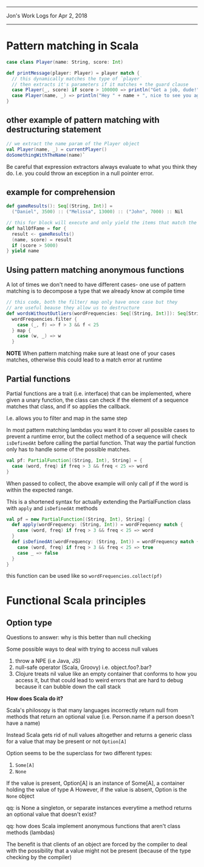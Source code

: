 *****************************************************************

Jon's Work Logs for Apr 2, 2018

*****************************************************************

# Pattern matching in Scala

```scala
case class Player(name: String, score: Int)

def printMessage(player: Player) = player match {
  // this dynamically matches the type of `player`
  // then extracts it's parameters if it matches + the guard clause
  case Player(_, score) if score > 100000 => println("Get a job, dude!")
  case Player(name, _) => println("Hey " + name + ", nice to see you again!")
}
```

## other example of pattern matching with destructuring statement

```scala
// we extract the name param of the Player object
val Player(name, _) = currentPlayer()
doSomethingWithTheName(name)`
```

Be careful that expression extractors always evaluate to what you think they do.  I.e. you could throw an exception in a null pointer error.

## example for comprehension
```scala
def gameResults(): Seq[(String, Int)] =
  ("Daniel", 3500) :: ("Melissa", 13000) :: ("John", 7000) :: Nil

// this for block will execute and only yield the items that match the last expression
def hallOfFame = for {
  result <- gameResults()
  (name, score) = result
  if (score > 5000)
} yield name
```

## Using pattern matching anonymous functions

A lot of times we don't need to have different cases- one use of pattern matching is to decompose a type that we already know at compile time

```scala
// this code, both the filter/ map only have once case but they
// are useful beause they allow us to destructure
def wordsWithoutOutliers(wordFrequencies: Seq[(String, Int)]): Seq[String] =
  wordFrequencies.filter {
    case (_, f) => f > 3 && f < 25
  } map {
    case (w, _) => w
  }
```

**NOTE** When pattern matching make sure at least one of your cases matches, otherwise this could lead to a match error at runtime

## Partial functions

Partial functions are a trait (i.e. interface) that can be implemented, where given a unary function, the class can check if the element of a sequence matches that class, and if so applies the callback.

I.e. allows you to filter and map in the same step

In most pattern matching lambdas you want it to cover all possible cases to prevent a runtime error, but the collect method of a sequence will check `isDefinedAt` before calling the partial function.  That way the partial function only has to handle some of the possible matches.

```scala
val pf: PartialFunction[(String, Int), String] = {
  case (word, freq) if freq > 3 && freq < 25 => word
}
```

When passed to collect, the above example will only call pf if the word is within the expected range.

This is a shortened syntax for actually extending the PartialFunction class with `apply` and `isDefinedAt` methods

```scala
val pf = new PartialFunction[(String, Int), String] {
  def apply(wordFrequency: (String, Int)) = wordFrequency match {
    case (word, freq) if freq > 3 && freq < 25 => word
  }
  def isDefinedAt(wordFrequency: (String, Int)) = wordFrequency match {
    case (word, freq) if freq > 3 && freq < 25 => true
    case _ => false
  }
}
```

this function can be used like so
`wordFrequencies.collect(pf)`

# Functional Scala principles

## Option type

Questions to answer: why is this better than null checking

Some possible ways to deal with trying to access null values
1. throw a NPE (i.e Java, JS)
2. null-safe operator (Scala, Groovy) i.e. object.foo?.bar?
3. Clojure treats nil value like an empty container that conforms to how you access it, but that could lead to weird errors that are hard to debug because it can bubble down the call stack

**How does Scala do it?**

Scala's philosopy is that many languages incorrectly return null from methods that return an optional value (i.e. Person.name if a person doesn't have a name)

Instead Scala gets rid of null values altogether and returns a generic class for a value that may be present or not `Option[A]`

Option seems to be the superclass for two different types:
1. `Some[A]`
2. `None`

If the value is present, Option[A] is an instance of Some[A], a container holding the value of type A
However, if the value is absent, Option is the `None` object

qq: is None a singleton, or separate instances everytime a method returns an optional value that doesn't exist?

qq: how does Scala implement anonymous functions that aren't class methods (lambdas)

The benefit is that clients of an object are forced by the compiler to deal with the possibility that a value might not be present (because of the type checking by the compiler)

